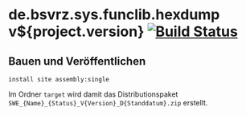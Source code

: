 de.bsvrz.sys.funclib.hexdump v${project.version} [![Build Status](https://travis-ci.org/datenverteiler/de.bsvrz.sys.funclib.hexdump.svg?branch=master)](https://travis-ci.org/datenverteiler/de.bsvrz.sys.funclib.hexdump)
===================================


Bauen und Veröffentlichen
-------------------------

    install site assembly:single

Im Ordner `target` wird damit das Distributionspaket
`SWE_{Name}_{Status}_V{Version}_D{Standdatum}.zip` erstellt.

